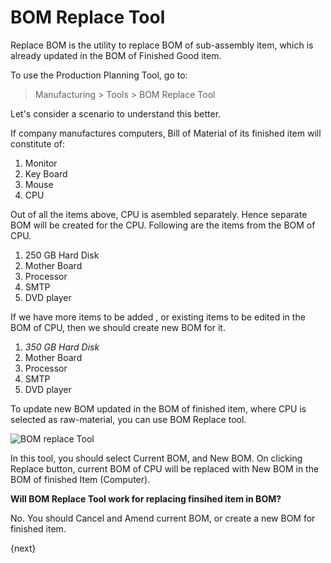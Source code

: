 # BOM Replace Tool

Replace BOM is the utility to replace BOM of sub-assembly item, which is already updated in the BOM of Finished Good item.

To use the Production Planning Tool, go to:

> Manufacturing > Tools > BOM Replace Tool

Let's consider a scenario to understand this better.

If company manufactures computers, Bill of Material of its finished item will constitute of:

1. Monitor
1. Key Board
1. Mouse
1. CPU

Out of all the items above, CPU is asembled separately. Hence separate BOM will be created for the CPU. Following are the items from the BOM of CPU.

1. 250 GB Hard Disk
1. Mother Board
1. Processor
1. SMTP
1. DVD player

If we have more items to be added , or existing items to be edited in the BOM of CPU, then we should create new BOM for it.

1. _350 GB Hard Disk_
1. Mother Board
1. Processor
1. SMTP
1. DVD player

To update new BOM updated in the BOM of finished item, where CPU is selected as raw-material, you can use BOM Replace tool.

<img class="screenshot" alt="BOM replace Tool" src="{{docs_base_url}}/assets/img/manufacturing/bom-replace-tool.png">

In this tool, you should select Current BOM, and New BOM. On clicking Replace button, current BOM of CPU will be replaced with New BOM in the BOM of finished Item (Computer).

**Will BOM Replace Tool work for replacing finsihed item in BOM?**

No. You should Cancel and Amend current BOM, or create a new BOM for finished item.

{next}
